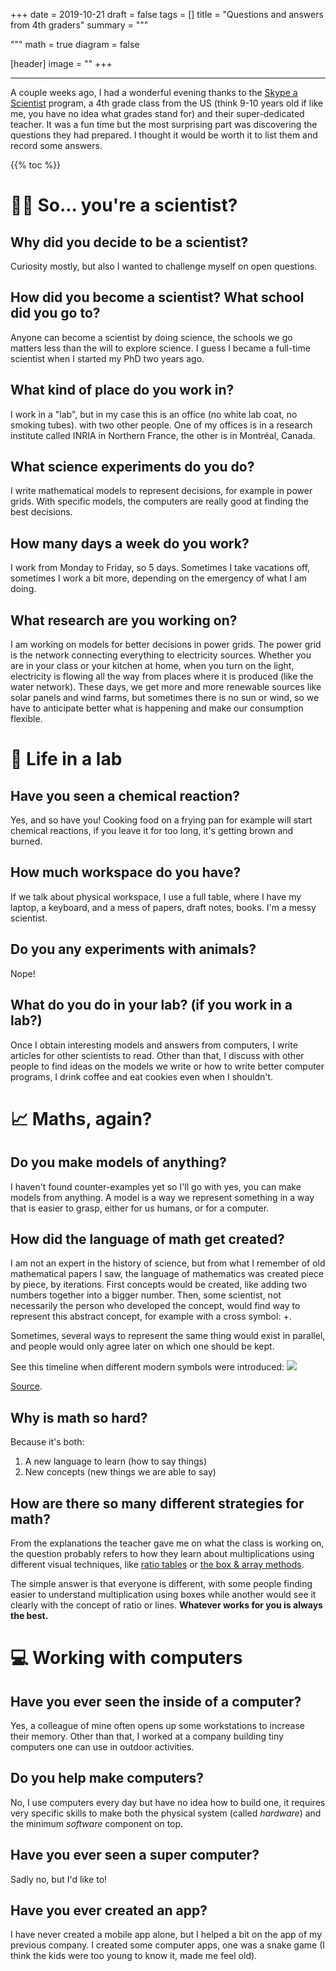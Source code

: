+++
date = 2019-10-21
draft = false
tags = []
title = "Questions and answers from 4th graders"
summary = """

"""
math = true
diagram = false

[header]
image = ""
+++

--------

A couple weeks ago, I had a wonderful evening thanks to the
[Skype a Scientist](https://www.skypeascientist.com) program, a 4th grade class
from the US (think 9-10 years old if like me, you have no idea what grades stand for)
and their super-dedicated teacher.
It was a fun time but the most surprising part was discovering the questions
they had prepared. I thought it would be worth it to list them and record some
answers.

{{% toc %}}

# 👨‍🔬 So... you're a scientist?

## Why did you decide to be a scientist?

Curiosity mostly, but also I wanted to challenge myself on open questions.

## How did you become a scientist? What school did you go to?

Anyone can become a scientist by doing science, the schools we go matters less
than the will to explore science. I guess I became a full-time scientist when I
started my PhD two years ago.

## What kind of place do you work in?

I work in a "lab", but in my case this is an office
(no white lab coat, no smoking tubes).
with two other people. One of my offices is in a research institute called INRIA
in Northern France, the other is in Montréal, Canada.

## What science experiments do you do?

I write mathematical models to represent decisions, for example in power grids.
With specific models, the computers are really good at finding the best decisions.

## How many days a week do you work?

I work from Monday to Friday, so 5 days. Sometimes I take vacations off,
sometimes I work a bit more, depending on the emergency of what I am doing.

## What research are you working on?

I am working on models for better decisions in power grids.
The power grid is the network connecting everything to electricity sources.
Whether you are in your class or your kitchen at home, when you turn on the light,
electricity is flowing all the way from places where it is produced
(like the water network). These days, we get more and more renewable sources
like solar panels and wind farms, but sometimes there is no sun or wind, so we
have to anticipate better what is happening and make our consumption flexible.

# 🏢 Life in a lab

## Have you seen a chemical reaction?

Yes, and so have you! Cooking food on a frying pan for example will start
chemical reactions, if you leave it for too long, it's getting brown and burned.

## How much workspace do you have?

If we talk about physical workspace, I use a full table, where I have my laptop,
a keyboard, and a mess of papers, draft notes, books. I'm a messy scientist.

## Do you any experiments with animals?

Nope!

## What do you do in your lab? (if you work in a lab?)

Once I obtain interesting models and answers from computers, I write articles
for other scientists to read. Other than that, I discuss with other people to
find ideas on the models we write or how to write better computer programs,
I drink coffee and eat cookies even when I shouldn't.

#  📈 Maths, again?

## Do you make models of anything?

I haven't found counter-examples yet so I'll go with yes, you can make
models from anything. A model is a way we represent something in a way that is
easier to grasp, either for us humans, or for a computer.

## How did the language of math get created?

I am not an expert in the history of science, but from what I remember of old
mathematical papers I saw, the language of mathematics was created piece by piece,
by iterations. First concepts would be created, like adding two numbers together
into a bigger number. Then, some scientist, not necessarily the person who
developed the concept, would find way to represent this abstract concept, for
example with a cross symbol: $+$.  

Sometimes, several ways to represent the same thing would exist in parallel,
and people would only agree later on which one should be kept.

See this timeline when different modern symbols were introduced:
![](/img/posts/science_qa/notation.png)

[Source](https://en.wikipedia.org/wiki/History_of_mathematical_notation).

## Why is math so hard?

Because it's both:

1. A new language to learn (how to say things)
2. New concepts (new things we are able to say)

## How are there so many different strategies for math?

From the explanations the teacher gave me on what the class is working on, the question
probably refers to how they learn about multiplications using different visual
techniques, like [ratio tables](https://www.youtube.com/watch?v=yfsnm3pLyKc)
or [the box & array methods](http://www.elementarymathconsultant.com/teaching-box-method-multiplication/).  

The simple answer is that everyone is different, with some people finding easier
to understand multiplication using boxes while another would see it clearly with
the concept of ratio or lines. **Whatever works for you is always the best.**

# 💻 Working with computers

## Have you ever seen the inside of a computer?

Yes, a colleague of mine often opens up some workstations to increase their memory.
Other than that, I worked at a company building tiny computers one can use in
outdoor activities.

## Do you help make computers?

No, I use computers every day but have no idea how to build one, it requires very
specific skills to make both the physical system (called *hardware*) and the minimum
*software* component on top.

## Have you ever seen a super computer?

Sadly no, but I'd like to!

## Have you ever created an app?

I have never created a mobile app alone, but I helped a bit on the app of my
previous company. I created some computer apps, one was a snake game
(I think the kids were too young to know it, made me feel old).
